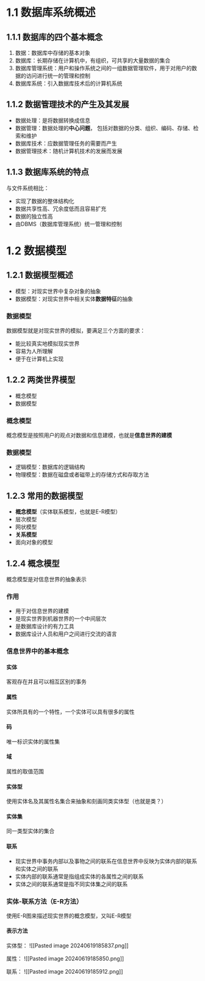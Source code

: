 # 1.1 数据库系统概述
## 1.1.1 数据库的四个基本概念
1. 数据：数据库中存储的基本对象
2. 数据库：长期存储在计算机中，有组织，可共享的大量数据的集合
3. 数据库管理系统：用户和操作系统之间的一组数据管理软件，用于对用户的数据的访问进行统一的管理和控制
4. 数据库系统：引入数据库技术后的计算机系统
## 1.1.2 数据管理技术的产生及其发展
* 数据处理：是将数据转换成信息
* 数据管理：数据处理的**中心问题**， 包括对数据的分类、组织、编码、存储、检索和维护
* 数据库技术：应数据管理任务的需要而产生
* 数据管理技术：随机计算机技术的发展而发展
## 1.1.3 数据库系统的特点
与文件系统相比：
* 实现了数据的整体结构化
* 数据共享性高、冗余度低而且容易扩充
* 数据的独立性高
* 由DBMS（数据库管理系统）统一管理和控制

# 1.2 数据模型
## 1.2.1 数据模型概述
* 模型：对现实世界中复杂对象的抽象
* 数据模型：对现实世界中相关实体**数据特征**的抽象
### 数据模型
数据模型就是对现实世界的模拟，要满足三个方面的要求：
* 能比较真实地模拟现实世界
* 容易为人所理解
* 便于在计算机上实现

## 1.2.2 两类世界模型
* 概念模型
* 数据模型
### 概念模型
概念模型是按照用户的观点对数据和信息建模，也就是**信息世界的建模**

### 数据模型
* 逻辑模型：数据库的逻辑结构
* 物理模型：数据在磁盘或者磁带上的存储方式和存取方法

## 1.2.3 常用的数据模型
* **概念模型**（实体联系模型，也就是E-R模型）
* 层次模型
* 网状模型
* **关系模型**
* 面向对象的模型

## 1.2.4 概念模型
概念模型是对信息世界的抽象表示
### 作用
* 用于对信息世界的建模
* 是现实世界到机器世界的一个中间层次
* 是数据库设计的有力工具
* 数据库设计人员和用户之间进行交流的语言

### 信息世界中的基本概念
#### 实体
客观存在并且可以相互区别的事务

#### 属性
实体所具有的一个特性，一个实体可以具有很多的属性

#### 码
唯一标识实体的属性集

#### 域
属性的取值范围

#### 实体型
使用实体名及其属性名集合来抽象和刻画同类实体型（也就是类？）

#### 实体集
同一类型实体的集合

#### 联系
* 现实世界中事务内部以及事物之间的联系在信息世界中反映为实体内部的联系和实体之间的联系
* 实体内部的联系通常是指组成实体的各属性之间的联系
* 实体之间的联系通常是指不同实体集之间的联系
### 实体-联系方法（E-R方法）
使用E-R图来描述现实世界的概念模型，又叫E-R模型

#### 表示方法
实体型：
![[Pasted image 20240619185837.png]]

属性：
![[Pasted image 20240619185850.png]]

联系：
![[Pasted image 20240619185912.png]]

###
